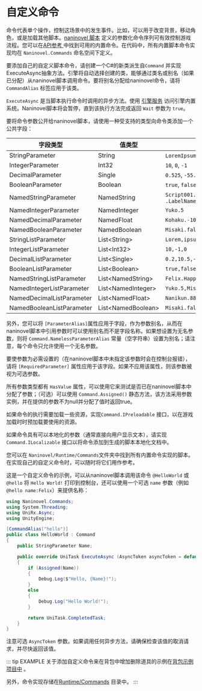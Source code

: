# 自定义命令

命令代表单个操作，控制这场景中的发生事件。比如，可以用于改变背景，移动角色，或是加载其他脚本。[naninovel 脚本](/zh/guide/naninovel-scripts.md) 定义的参数化命令序列可有效控制游戏流程。您可以在[API参考 ](/zh/api/) 中找到可用的内置命令。在代码中，所有内置脚本命令实现均在 `Naninovel.Commands` 命名空间下定义。

要添加自己的自定义脚本命令，请创建一个C#的新类派生自`Command` 并实现ExecuteAsync抽象方法。引擎将自动选择创建的类，能够通过类名或别名（如果已分配）从naninovel脚本调用命令。要将别名分配给naninovel命令，请将`CommandAlias` 标签应用于该类。

`ExecuteAsync` 是当脚本执行命令时调用的异步方法。使用 [引擎服务](/zh/guide/engine-services.md) 访问引擎内置系统。Naninovel脚本将会暂停，直到该执行方法完成返回 `Wait` 参数为 `true`。

要将命令参数公开给naninovel脚本，请使用一种受支持的类型向命令类添加一个公共字段：

字段类型 | 值类型 | 脚本示例
--- | --- | ---
StringParameter | String | `LoremIpsum`, `"Lorem ipsum"`
IntegerParameter | Int32 | `10`, `0`, `-1`
DecimalParameter | Single | `0.525`, `-55.1`
BooleanParameter | Boolean | `true`, `false`
NamedStringParameter | NamedString |  `Script001.LabelName`, `.LabelName`
NamedIntegerParameter | NamedInteger | `Yuko.5`
NamedDecimalParameter | NamedFloat | `Kohaku.-10.25`
NamedBooleanParameter | NamedBoolean | `Misaki.false`
StringListParameter | List&lt;String> | `Lorem,ipsum,"doler sit amet"`
IntegerListParameter | List&lt;Int32> | `10,-1,0`
DecimalListParameter | List&lt;Single> | `0.2,10.5,-88.99`
BooleanListParameter | List&lt;Boolean> | `true,false,true`
NamedStringListParameter | List&lt;NamedString> | `Felix.Happy,Jenna.Confidence`
NamedIntegerListParameter | List&lt;NamedInteger> | `Yuko.5,Misaki.-8`
NamedDecimalListParameter | List&lt;NamedFloat> | `Nanikun.88.99,Yuko.-5.1`
NamedBooleanListParameter | List&lt;NamedBoolean> | `Misaki.false,Kohaku.true`

另外，您可以将 `[ParameterAlias]`属性应用于字段，作为参数别名，从而在naninovel脚本中引用参数时可以使用别名而不是字段名称。如果想设置为无名参数，则将 `Command.NamelessParameterAlias` 常量（空字符串）设置为别名；请注意，每个命令只允许使用一个无名参数。

要使参数为必需设置的（在naninovel脚本中未指定该参数时会在控制台报错），请将 `[RequiredParameter]` 属性应用于该字段。如果不应用该属性，则该参数被视为可选参数。

所有参数类型都有 `HasValue` 属性，可以使用它来测试是否已在naninovel脚本中分配了参数；（可选）可以使用 `Command.Assigned()` 静态方法，该方法采用参数实例，并在提供的参数不为null并分配了值时返回true。

如果命令的执行需要加载一些资源，实现`Command.IPreloadable` 接口，以在游戏加载时时预加载要使用的资源。

如果命令具有可以本地化的参数（通常直接向用户显示文本），请实现 `Command.ILocalizable` 接口以将命令添加到生成的脚本本地化文档中。

您可以在 `Naninovel/Runtime/Commands`文件夹中找到所有内置命令实现的脚本。在实现自己的自定义命令时，可以随时将它们用作参考。

这是一个自定义命令的示例，可以从naninovel脚本调用该命令 `@HelloWorld` 或 `@hello` 将 `Hello World!` 打印到控制台，还可以使用一个可选 `name` 参数（例如`@hello name:Felix`）来提供名称：

```csharp
using Naninovel.Commands;
using System.Threading;
using UniRx.Async;
using UnityEngine;

[CommandAlias("hello")]
public class HelloWorld : Command
{
    public StringParameter Name;

    public override UniTask ExecuteAsync (AsyncToken asyncToken = default)
    {
        if (Assigned(Name))
        {
            Debug.Log($"Hello, {Name}!");
        }
        else
        {
            Debug.Log("Hello World!");
        }

        return UniTask.CompletedTask;
    }
}
```

注意可选 `AsyncToken` 参数。如果调用任何异步方法，请确保检查该值的取消请求，并尽快返回该值。

::: tip EXAMPLE
关于添加自定义命令来在背包中增加删除道具的示例在[背包示例项目中](https://github.com/Naninovel/Inventory) 。

另外，命令实现存储在[Runtime/Commands](https://github.com/Naninovel/Inventory/tree/master/Assets/NaninovelInventory/Runtime/Commands) 目录中。
:::
